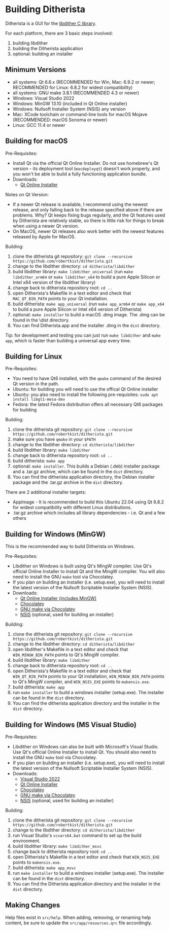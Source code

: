 Building Ditherista
===================

Ditherista is a GUI for the [libdither C library](https://github.com/robertkist/libdither).

For each platform, there are 3 basic steps involved:
1. building libdither
2. building the Ditherista application
3. optional: building an installer

Minimum Versions
----------------

* all systems: Qt 6.6.x (RECOMMENDED for Win, Mac: 6.9.2 or newer; RECOMMENDED for Linux: 6.8.2 for widest compatibility)
* all systems: GNU make 3.8.1 (RECOMMENDED 4.3 or newer)
* Windows: Visual Studio 2022
* Windows: MinGW 13.10 (included in Qt Online installer)
* Windows: Nullsoft Installer System (NSIS) any version
* Mac: XCode toolchain or command-line tools for macOS Mojave (RECOMMENDED: macOS Sonoma or newer)
* Linux: GCC 11.4 or newer 

Building for macOS
------------------

Pre-Requisites:
* Install Qt via the official Qt Online Installer. Do not use homebrew's Qt version -
  its deployment tool (```macdeployqt```) doesn't work properly, and you won't be able to build a fully
  functioning application bundle.
* Downloads:
  * [Qt Online Installer](https://www.qt.io/download-open-source)

Notes on Qt Version:
* If a newer Qt release is available, I recommend using the newest release, and only falling back to the
  release specified above if there are problems. Why? Qt keeps fixing bugs regularly, and the Qt features 
  used by Ditherista are relatively stable, so there is little risk for things to break when using a newer
  Qt version.
* On MacOS, newer Qt releases also work better with the newest features released by Apple for MacOS.

Building:
1. clone the ditherista git repository: ```git clone --recursive https://github.com/robertkist/ditherista.git```
2. change to the libdither directory: ```cd ditherista/libdither```
3. build libdither library: ```make libdither_universal``` (run ```make libdither_arm64``` or ```make libdither_x64``` to build a pure Apple Silicon or Intel x64 version of the libdither library)
4. change back to ditherista repository root: ```cd ..```
5. open Ditherista's Makefile in a text editor and check that ```MAC_QT_BIN_PATH``` points to your Qt installation.
6. build ditherista: ```make app_universal``` (run ```make app_arm64``` or ```make app_x64``` to build a pure Apple Silicon or Intel x64 version of Ditherista)
7. optional: ```make installer``` to build a macOS .dmg image. The .dmg can be found in the \dist directory.
8. You can find Ditherista.app and the installer .dmg in the ```dist``` directory.

Tip: for development and testing you can just run ```make libdither``` and ```make app```, which is faster than 
building a universal app every time.

Building for Linux
------------------

Pre-Requisites:
* You need to have Qt6 installed, with the ```qmake``` command of the desired Qt version in the path.
* Ubuntu: for building you will need to use the offical Qt Online installer
* Ubuntu: you also need to install the following pre-requisites: ```sudo apt install libgl1-mesa-dev```
* Fedora: the latest Fedora distribution offers all necessary Qt6 packages for building

Building:
1. clone the ditherista git repository: ```git clone --recursive https://github.com/robertkist/ditherista.git```
2. make sure you have ```qmake``` in your ```$PATH``` 
3. change to the libdither directory: ```cd ditherista/libdither```
4. build libdither library: ```make libdither```
5. change back to ditherista repository root: ```cd ..```
6. build ditherista: ```make app```
7. optional: ```make installer```. This builds a Debian (.deb) installer package and a .tar.gz archive, which can be found in the ```dist``` directory.
8. You can find the ditherista application directory, the Debian installer package and the .tar.gz archive in the ```dist``` directory.

There are 2 additional installer targets:
* AppImage - It is recommended to build this Ubuntu 22.04 using 
  Qt 6.8.2 for widest compatibility with different Linux distributions.
* .tar.gz archive which includes all library dependencies - i.e. Qt and a few others

Building for Windows (MinGW)
----------------------------

This is the recommended way to build Ditherista on Windows.

Pre-Requisites:
* Libdither on Windows is built using Qt's MingW compiler. Use Qt's official Online Installer to install
Qt and the MingW compiler. You will also need to install the GNU ```make``` tool via Chocolatey. 
* If you plan on building an installer (i.e. setup.exe), you 
will need to install the latest version of the Nullsoft Scriptable Installer System (NSIS). 
* Downloads:
  * [Qt Online Installer (includes MinGW)](https://www.qt.io/download-open-source)
  * [Chocolatey](https://chocolatey.org/install) 
  * [GNU make via Chocolatey](https://community.chocolatey.org/packages/make)
  * [NSIS](https://nsis.sourceforge.io/Download) (optional, used for building an installer)

Building:
1. clone the ditherista git repository: ```git clone --recursive https://github.com/robertkist/ditherista.git```
2. change to the libdither directory: ```cd ditherista/libdither```
3. open libdither's Makefile in a text editor and check that ```WIN_MINGW_BIN_PATH``` points to Qt's MingW compiler.
4. build libdither library: ```make libdither```
5. change back to ditherista repository root: ```cd ..```
6. open Ditherista's Makefile in a text editor and check that ```WIN_QT_BIN_PATH``` points to your Qt installation, 
   ```WIN_MINGW_BIN_PATH``` points to Qt's MingW compiler, and ```WIN_NSIS_EXE``` points to ```makensis.exe```.
7. build ditherista: ```make app```
8. run ```make installer``` to build a windows installer (setup.exe). The installer can be found in the ```dist``` directory.
9. You can find the ditherista application directory and the installer in the ```dist``` directory.

Building for Windows (MS Visual Studio)
---------------------------------------

Pre-Requisites:
* Libdither on Windows can also be built with Microsoft's Visual Studio. Use Qt's official Online Installer to 
  install Qt. You should also need to install the GNU ```make``` tool via Chocolatey. 
* If you plan on building an installer (i.e. setup.exe), you will need to install the latest version of the Nullsoft 
  Scriptable Installer System (NSIS).
* Downloads:
  * [Visual Studio 2022](https://visualstudio.microsoft.com/vs/)
  * [Qt Online Installer](https://www.qt.io/download-open-source)
  * [Chocolatey](https://chocolatey.org/install)
  * [GNU make via Chocolatey](https://community.chocolatey.org/packages/make)
  * [NSIS](https://nsis.sourceforge.io/Download) (optional, used for building an installer)

Building:
1. clone the ditherista git repository: ```git clone --recursive https://github.com/robertkist/ditherista.git```
2. change to the libdither directory: ```cd ditherista/libdither```
3. run Visual Studio's ```vcvars64.bat``` command to set up the build environment.
4. build libdither library: ```make libdither_msvc```
5. change back to ditherista repository root: ```cd ..```
6. open Ditherista's Makefile in a text editor and check that ```WIN_NSIS_EXE``` points to ```makensis.exe```.
7. build ditherista: ```make app_msvc```
8. run ```make installer``` to build a windows installer (setup.exe). The installer can be found in the ```dist``` directory.
9. You can find the Ditherista application directory and the installer in the ```dist``` directory.

Making Changes
--------------

Help files exist in `src/help`. When adding, removing, or renaming help content, be sure to update the 
`src/app/resources.qrc` file accordingly.


